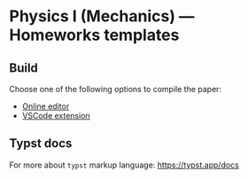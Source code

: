 # Physics I (Mechanics) — Homeworks templates

## Build

Choose one of the following options to compile the paper:
- [Online editor](https://typst.app)
- [VSCode extension](https://github.com/Myriad-Dreamin/tinymist)

## Typst docs
For more about `typst` markup language: https://typst.app/docs
